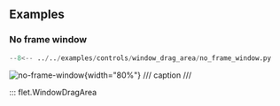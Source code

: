 ## Examples

### No frame window

```python
--8<-- ../../examples/controls/window_drag_area/no_frame_window.py
```

![no-frame-window](../examples/controls/window_drag_area/media/no_frame_window.png){width="80%"}
/// caption
///

::: flet.WindowDragArea
